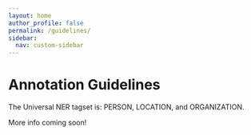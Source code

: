 ```yaml
---
layout: home
author_profile: false
permalink: /guidelines/
sidebar:
  nav: custom-sidebar
---
```


# Annotation Guidelines

The Universal NER tagset is: PERSON, LOCATION, and ORGANIZATION.

More info coming soon!